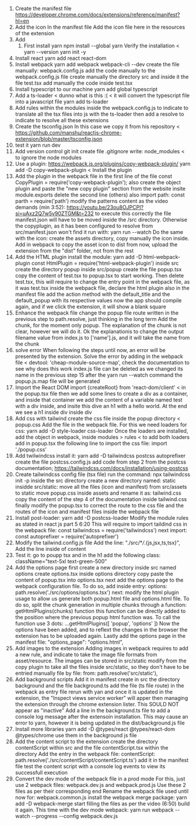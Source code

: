 1. Create the manifest file
   https://developer.chrome.com/docs/extensions/reference/manifest?hl=en
2. Add the icon
   In the manifest file
   Add the icon file here in the resources of the extension
3. Add
   1. First install yarn
      npm install --global yarn
      Verify the installation < yarn --version
      yarn init -y
4. Install react
   yarn add react react-dom
5. Install webpack
   yarn add webpack webpack-cli --dev
   create the file manually: webpack.config.js
   add the code manually to the webpack.config.js file
   create manually the directory src and inside it the file test.tsx
   add manually the code inside test.tsx
6. Install typescript to our machine
   yarn add global typescript
7. Add a ts-loader < dunno what is this :( < it will convert the typescript file into a javascript file
   yarn add ts-loader
8. Add rules within the modules inside the webpack.config.js to indicate to translate all the tsx files into js with the ts-loader
   then add a resolve to indicate to resolve all these extensions
9. Create the tsconfig.json
   In this case we copy it from his repository < https://github.com/manshu/reactjs-chrome-extension/blob/master/tsconfig.json
10. test it
    yarn run
    dev
11. Add version control
    git init
    create file .gitignore
    write: node_modules < to ignore the node modules
12. Use a plugin: https://webpack.js.org/plugins/copy-webpack-plugin/
    yarn add -D copy-webpack-plugin < Install the plugin
13. Add the plugin in the webpack file in the first line of the file
    const CopyPlugin = require('copy-webpack-plugin');
    also create the object plugin and paste the "new copy plugin" section from the website insite module.exports
    delete the second line (others)
    also import path: const parth = require('path')
    modify the patterns content as the video demands (min 3:52): https://youtu.be/23ou8OJPCPI?si=uAxz2Q7w5v90ZTGM&t=232
    to execute this correctly the file manifest.json will have to be moved inside the /src directory. Otherwise the copyplugin, as it has been configured to resolve from src/manifest.json won't find it
    run with: yarn run --watch
    Do the same with the icon: create the assets directory, copy manually the icon inside. Add in webpack to copy the asset icon to dist
    from now, upload the extension from the "dist" folder, not from the rest
14. Add the HTML plugin
    install the module: yarn add -D html-webpack-plugin
    const HtmlPlugin = require('html-webpack-plugin')
    inside src create the directory popup
    inside src/popup create the file popup.tsx
    copy the content of test.tsx to popup.tsx to start working. Then delete test.tsx, this will require to change the entry point in the webpack file, as it was test.tsx
    inside the webpack file, declare the html plugin
    also in the manifest file add the action method with the default_title and the default_popup with its respective values
    now the app should compile again, and if we click the extension, it will show a blank square
15. Enhance the webpack file
    change the popup file route written in the previous step to path.resolve, just thinking in the long term
    Add the chunk, for the moment only popup. The explanation of the chunk is not clear, however we will do it. Ok the explanationis to change the output filename value from index.js to ['name'].js, and it will take the name from the chunk
16. solve error
    When following the steps until now, an error will be presented by the extension. Solve the error by adding in the webpack file < devtool: 'cheap-module-source-map',
    check the documentation to see why does this work
    index.js file can be deleted as we changed its name in the previous step 15
    after the yarn run --watch command the popup.js.map file will be generated
17. Import the React DOM
    import {createRoot} from 'react-dom/client' < in the popup.tsx file
    then we add some lines to create a div as a container, and inside that container we add the content of a variable named test with a div inside, and insite this dive an h1 with a hello world. At the end we see a h1 inside div inside div
18. Add css with tailwind
    create the css file inside the popup directory < popup.css
    Add the file in the webpack file. For this we need loaders for css: yarn add -D style-loader css-loader
    Once the loaders are installed, add the object in webpack, inside modules > rules < to add both loaders
    add in popup.tsx the following line to import the css file: import './popup.css'
19. Add twilwindcss
    install it: yarn add -D tailwindcss postcss autoprefixer
    create the file postcss.config.js
    add code from step 2 from the postcss documentation; https://tailwindcss.com/docs/installation/using-postcss
20. Create tailwindcss config file (tsx file)
    run the command: npx tailwindcss init -p
    inside the src directory create a new directory named: static
    insidde src/static: move all the files (icon and manifest) from src/assets to static
    move popup.css inside assets and rename it as: tailwind.css
    copy the content of the step 4 of the documentation inside tailwind.css
    finally modify the popup.tsx to correct the route to the css file and the routes of the icon and manifest files inside the webpack file
21. Install post-loader: yarn add -D postcss-loader
    Modify the module rules as stated in react js part 5 6:20
    This will require to import taildind css in the webpack file: const tailwindcss = require('tailwindcss')
    next import: const autoprefixer = require('autoprefixer')
22. Modify the tailwind.config.js file
    Add the line: "./src/\*_/_.{js,jsx,ts,tsx}",
    Add the line inside of content
23. Test it: go to poupp tsx and in the h1 add the following class: className="text-5xl text-green-500"
24. Add the options page
    first create a new directory inside src named options
    create options.tsx inside options directory
    copy paste the content of popup.tsx into options.tsx
    next add the options page to the webpack configuration file. To do so, add inside entry: options: path.resolve('./src/options/options.tsx')
    next: modify the html plugin usage to allow us generate both popup.html file and options.html file. To do so, split the chunk generation in multiple chunks through a function: getHtmlPlugins(chunks) function
    this function can be directly added to the position where the previous popup html function was. To call the function use 3 dots: ...getHtmlPlugins([
    'popup',
    'options'
    ])
    Now the options have been added, and to reflext the changes in the browser the extension has to be uploaded again.
    Lastly add the options page in the manifest file: "options_page": "options.html",
25. Add images to the extension
    Adding images in webpack requires to add a new rule, and indicate to take the image file formats from asset/resource. The images can be stored in src/static
    modify from the copy plugin to take all the files inside src/static, so they don't have to be entried manually file by file: from: path.resolve('src/static'),
26. Add background scripts
    Add it in manifest
    create in src the directory background and the file background.ts
    add the file (ts file route) in the webpack as entry file
    rerun with yan and once it is updated in the extension, the "Inspect views service worker" will apper then managing the extension through the chrome extension lister. This SOULD NOT appear as "inactive"
    Add a line in the background.ts file to add a console log message after the extensoin installation. This may cause an error to yarn, however it is being updated in the dist/background.js file
27. Install more libraries
    yarn add -D @types/react @types/react-dom @types/chrome
    use them in the background js file
28. Add the content script to the extension
    create the directory contentScript within src and the file contentScript.tsx within the directory
    Add the entry in the webpack file: contentScript: path.resolve('./src/contentScript/contentScript.ts')
    add it in the manifest file
    test the content script with a console log events to view its successfull execution
29. Convert the dev mode of the webpack file in a prod mode
    For this, just use 2 webpack files: webpack.dev.js and webpack.prod.js
    Use these 2 files as per their corresponding end
    Rename the webpack file used until now for: webpack.common.js
    install the webpack merge package: yarn add -D webpack-merge
    start filling the files as per the video (6:50)
    build it again. This time with the dev mode webpack: yarn run webpack --watch --progress --config webpack.dev.js
